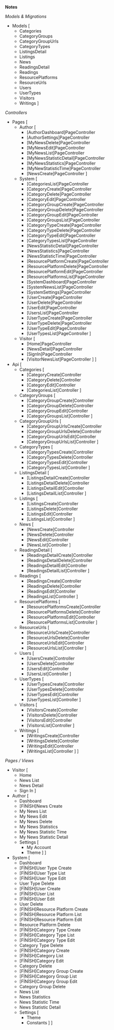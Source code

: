 **Notes**

*Models & Migrations*
* Models [
    * Categories
    * CategoryGroups
    * CategoryGroupUrls
    * CategoryTypes
    * ListingsDetail
    * Listings
    * News
    * ReadingsDetail
    * Readings
    * ResourcePlatforms
    * ResourceUrls
    * Users
    * UserTypes
    * Visitors
    * Writings
]

*Controllers*
* Pages [
    * Author [
        * [AuthorDashboard]PageController
        * [AuthorSettings]PageController
        * [MyNewsDelete]PageController
        * [MyNewsEdit]PageController
        * [MyNewsList]PageController
        * [MyNewsStatisticDetail]PageController
        * [MyNewsStatistics]PageController
        * [MyNewStatisticTime]PageController
        * [NewsCreate]PageController
    ]
    * System [
        * [CategoriesList]PageController
        * [CategoryCreate]PageController
        * [CategoryDelete]PageController
        * [CategoryEdit]PageController
        * [CategoryGroupCreate]PageController
        * [CategoryGroupDelete]PageController
        * [CategoryGroupEdit]PageController
        * [CategoryGroupsList]PageController
        * [CategoryTypeCreate]PageController
        * [CategoryTypeDelete]PageController
        * [CategoryTypeEdit]PageController
        * [CategoryTypesList]PageController
        * [NewsStatisticDetail]PageController
        * [NewsStatistics]PageController
        * [NewsStatisticTime]PageController
        * [ResourcePlatformCreate]PageController
        * [ResourcePlatformDelete]PageController
        * [ResourcePlatformEdit]PageController
        * [ResourcePlatformsList]PageController
        * [SystemDashboard]PageController
        * [SystemNewsList]PageController
        * [SystemSettings]PageController
        * [UserCreate]PageController
        * [UserDelete]PageController
        * [UserEdit]PageController
        * [UsersList]PageController
        * [UserTypeCreate]PageController
        * [UserTypeDelete]PageController
        * [UserTypeEdit]PageController
        * [UserTypesList]PageController
    ]
    * Visitor [
        * [Home]PageController
        * [NewsDetail]PageController
        * [SignIn]PageController
        * [VisitorNewsList]PageController
    ]
]
* Api [
    * Categories [
        * [CategoryCreate]Controller
        * [CategoryDelete]Controller
        * [CategoryEdit]Controller
        * [CategoriesList]Controller
    ]
    * CategoryGroups [
        * [CategoryGroupCreate]Controller
        * [CategoryGroupDelete]Controller
        * [CategoryGroupEdit]Controller
        * [CategoryGroupsList]Controller
    ]
    * CategoryGroupUrls [
        * [CategoryGroupUrlsCreate]Controller
        * [CategoryGroupUrlsDelete]Controller
        * [CategoryGroupUrlsEdit]Controller
        * [CategoryGroupUrlsList]Controller
    ]
    * CategoryTypes [
        * [CategoryTypesCreate]Controller
        * [CategoryTypesDelete]Controller
        * [CategoryTypesEdit]Controller
        * [CategoryTypesList]Controller
    ]
    * ListingsDetail [
        * [ListingsDetailCreate]Controller
        * [ListingsDetailDelete]Controller
        * [ListingsDetailEdit]Controller
        * [ListingsDetailList]Controller
    ]
    * Listings [
        * [ListingsCreate]Controller
        * [ListingsDelete]Controller
        * [ListingsEdit]Controller
        * [ListingsList]Controller
    ]
    * News [
        * [NewsCreate]Controller
        * [NewsDelete]Controller
        * [NewsEdit]Controller
        * [NewsList]Controller
    ]
    * ReadingsDetail [
        * [ReadingsDetailCreate]Controller
        * [ReadingsDetailDelete]Controller
        * [ReadingsDetailEdit]Controller
        * [ReadingsDetailList]Controller
    ]
    * Readings [
        * [ReadingsCreate]Controller
        * [ReadingsDelete]Controller
        * [ReadingsEdit]Controller
        * [ReadingsList]Controller
    ]
    * ResourcePlatforms [
        * [ResourcePlatformsCreate]Controller
        * [ResourcePlatformsDelete]Controller
        * [ResourcePlatformsEdit]Controller
        * [ResourcePlatformsList]Controller
    ]
    * ResourceUrls [
        * [ResourceUrlsCreate]Controller
        * [ResourceUrlsDelete]Controller
        * [ResourceUrlsEdit]Controller
        * [ResourceUrlsList]Controller
    ]
    * Users [
        * [UsersCreate]Controller
        * [UsersDelete]Controller
        * [UsersEdit]Controller
        * [UsersList]Controller
    ]
    * UserTypes [
        * [UserTypesCreate]Controller
        * [UserTypesDelete]Controller
        * [UserTypesEdit]Controller
        * [UserTypesList]Controller
    ]
    * Visitors [
        * [VisitorsCreate]Controller
        * [VisitorsDelete]Controller
        * [VisitorsEdit]Controller
        * [VisitorsList]Controller
    ]
    * Writings [
        * [WritingsCreate]Controller
        * [WritingsDelete]Controller
        * [WritingsEdit]Controller
        * [WritingsList]Controller
    ]
]

*Pages / Views*
* Visitor [
    - Home
    - News List
    - News Detail
    - Sign In
]
* Author [
    - Dashboard
    - [FİNİSH]News Create
    - My News List
    - My News Edit
    - My News Delete
    - My News Statistics
    - My News Statistic Time
    - My News Statistic Detail
    - Settings [
        - My Account
        - Theme
    ]
]
* System [
    - Dashboard
    - [FİNİSH]User Type Create
    - [FİNİSH]User Type List
    - [FİNİSH]User Type Edit
    - User Type Delete
    - [FİNİSH]User Create
    - [FİNİSH]User List
    - [FİNİSH]User Edit
    - User Delete
    - [FİNİSH]Resource Platform Create
    - [FİNİSH]Resource Platform List
    - [FİNİSH]Resource Platform Edit
    - Resource Platform Delete
    - [FİNİSH]Category Type Create
    - [FİNİSH]Category Type List
    - [FİNİSH]Category Type Edit
    - Category Type Delete
    - [FİNİSH]Category Create
    - [FİNİSH]Category List
    - [FİNİSH]Category Edit
    - Category Delete
    - [FİNİSH]Category Group Create
    - [FİNİSH]Category Group List
    - [FİNİSH]Category Group Edit
    - Category Group Delete
    - News List 
    - News Statistics
    - News Statistic Time
    - News Statistic Detail
    - Settings [
        - Theme
        - Constants
    ]
]